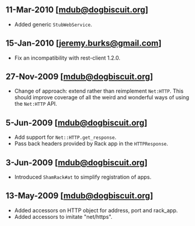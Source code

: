 ## 11-Mar-2010 [mdub@dogbiscuit.org]

* Added generic `StubWebService`.

## 15-Jan-2010 [jeremy.burks@gmail.com]

* Fix an incompatibility with rest-client 1.2.0.

## 27-Nov-2009 [mdub@dogbiscuit.org]

* Change of approach: extend rather than reimplement `Net:HTTP`.  This should improve coverage of all the weird and wonderful ways of using the `Net:HTTP` API.

## 5-Jun-2009 [mdub@dogbiscuit.org]

* Add support for `Net::HTTP.get_response`.
* Pass back headers provided by Rack app in the `HTTPResponse`.

## 3-Jun-2009 [mdub@dogbiscuit.org]

* Introduced `ShamRack#at` to simplify registration of apps.

## 13-May-2009 [mdub@dogbiscuit.org]

* Added accessors on HTTP object for address, port and rack_app.
* Added accessors to imitate "net/https".
